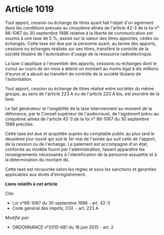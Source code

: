 # Article 1019

Tout apport, cession ou échange de titres ayant fait l'objet d'un agrément dans les conditions prévues au cinquième alinéa de
l'article 42-3 de la loi n° 86-1067 du 30 septembre 1986 relative à la liberté de communication est soumis à une taxe de 5 %,
assise sur la valeur des titres apportés, cédés ou échangés. Cette taxe est due par la personne ayant, au terme des apports,
cessions ou échanges réalisés sur ses titres, transféré le contrôle de la société titulaire de l'autorisation d'usage de la
ressource radioélectrique. 

La taxe s'applique à l'ensemble des apports, cessions ou échanges dont le cumul au cours de six mois a atteint un montant au
moins égal à dix millions d'euros et a abouti au transfert de contrôle de la société titulaire de l'autorisation. 

Tout apport, cession ou échange de titres réalisé entre sociétés du même groupe, au sens de l'article 223 A ou de l'article
223 A bis, est exonéré de la taxe. 

Le fait générateur et l'exigibilité de la taxe interviennent au moment de la délivrance, par le Conseil supérieur de
l'audiovisuel, de l'agrément prévu au cinquième alinéa de l'article 42-3 de la loi n° 86-1067 du 30 septembre 1986 précitée. 

Cette taxe est due et acquittée auprès du comptable public au plus tard le deuxième jour ouvré qui suit le 1er mai  de
l'année qui suit celle de l'apport, de la cession ou de l'échange. Le paiement est accompagné d'un état, conforme au modèle
fourni par l'administration, faisant apparaître les renseignements nécessaires à l'identification de la personne assujettie
et à la détermination du montant dû. 

Cette taxe est recouvrée selon les règles et sous les sanctions et garanties applicables aux droits d'enregistrement.

**Liens relatifs à cet article**

_Cite_:

  - Loi n°86-1067 du 30 septembre 1986 - art. 42-3
  - Code général des impôts, CGI. - art. 223 A

_Modifié par_:

  - ORDONNANCE n°2015-681 du 18 juin 2015 - art. 2
